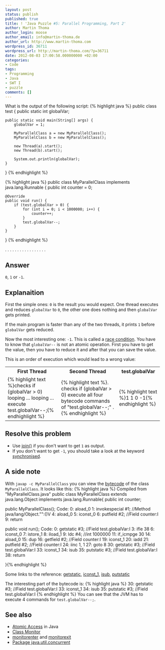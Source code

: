 ```yaml
---
layout: post
status: publish
published: true
title: ! 'Java Puzzle #5: Parallel Programming, Part 2'
author: Martin Thoma
author_login: moose
author_email: info@martin-thoma.de
author_url: http://www.martin-thoma.com
wordpress_id: 36711
wordpress_url: http://martin-thoma.com/?p=36711
date: 2012-08-03 17:00:58.000000000 +02:00
categories:
- Code
tags:
- Programming
- Java
- SWT I
- puzzle
comments: []
---
```

What is the output of the following script:
{% highlight java %}
public class test {
    public static int globalVar;

    public static void main(String[] args) {
        globalVar = 1;

        MyParallelClass a = new MyParallelClass();
        MyParallelClass b = new MyParallelClass();

        new Thread(a).start();
        new Thread(b).start();

        System.out.println(globalVar);
    }
}
{% endhighlight %}

{% highlight java %}
public class MyParallelClass implements java.lang.Runnable {
    public int counter = 0;

    @Override
    public void run() {
        if (test.globalVar > 0) {
            for (int i = 0; i < 1000000; i++) {
                counter++;
            }
            test.globalVar--;
        }
    }
}
{% endhighlight %}

.
.
.
.
.
.
.
.
.
.
.
.
.
.
.
.
.

<h2>Answer</h2>
<code>0</code>, <code>1</code> or <code>-1</code>.

<h2>Explanaition</h2>
First the simple ones:
<code>0</code> is the result you would expect. One thread executes and reduces <code>globalVar</code> to <code>0</code>, the other one does nothing and then <code>globalVar</code> gets printed.

If the main program is faster than any of the two threads, it prints <code>1</code> before <code>globalVar</code> gets reduced.

Now the most interesting one: <code>-1</code>. This is called a <a href="http://en.wikipedia.org/wiki/Race_condition">race condition</a>. You have to know that <code>globalVar--</code> is not an atomic operation. First you have to get the value, then you have to reduce it and after that you can save the value.

This is an order of execution which would lead to a wrong value:
<table>
<tr>
<th>First Thread</th>
<th>Second Thread</th>
<th>test.globalVar</th>
</tr>
<tr>
<td>{% highlight text %}checks if (globalVar > 0)
looping ... 
looping ... 
execute test.globalVar--;{% endhighlight %}</td>
<td>{% highlight text %}.
checks if (globalVar > 0)
execute all four bytecode commands of "test.globalVar--;"
.{% endhighlight %}</td>
<td>{% highlight text %}1
1
0
-1{% endhighlight %}</td>
</tr>
</table>

<h2>Resolve this problem</h2>
<ul>
  <li>Use <a href="http://docs.oracle.com/javase/7/docs/api/java/lang/Thread.html#join()">join()</a> if you don't want to get <code>1</code> as output.</li>
  <li>If you don't want to get <code>-1</code>, you should take a look at the keyword <a href="http://docs.oracle.com/javase/tutorial/essential/concurrency/locksync.html">synchronised</a>.</li>
</ul>

<h2>A side note</h2>
With <code>javap -c MyParallelClass</code> you can view the <a href="http://en.wikipedia.org/wiki/Java_bytecode">bytecode</a> of the class <code>MyParallelClass</code>. It looks like this:
{% highlight java %}
Compiled from "MyParallelClass.java"
public class MyParallelClass extends java.lang.Object 
                        implements java.lang.Runnable{
public int counter;

public MyParallelClass();
  Code:
   0:	aload_0
   1:	invokespecial	#1; //Method java/lang/Object."<init>":()V
   4:	aload_0
   5:	iconst_0
   6:	putfield	#2; //Field counter:I
   9:	return

public void run();
  Code:
   0:	getstatic	#3; //Field test.globalVar:I
   3:	ifle	38
   6:	iconst_0
   7:	istore_1
   8:	iload_1
   9:	ldc	#4; //int 1000000
   11:	if_icmpge	30
   14:	aload_0
   15:	dup
   16:	getfield	#2; //Field counter:I
   19:	iconst_1
   20:	iadd
   21:	putfield	#2; //Field counter:I
   24:	iinc	1, 1
   27:	goto	8
   30:	getstatic	#3; //Field test.globalVar:I
   33:	iconst_1
   34:	isub
   35:	putstatic	#3; //Field test.globalVar:I
   38:	return

}{% endhighlight %}

Some links to the reference: <a href="https://www.vmth.ucdavis.edu/incoming/Jasmin/ref--19.html">getstatic</a>, <a href="https://www.vmth.ucdavis.edu/incoming/Jasmin/ref--21.html">iconst_1</a>, <a href="https://www.vmth.ucdavis.edu/incoming/Jasmin/ref-_isub.html">isub</a>, <a href="https://www.vmth.ucdavis.edu/incoming/Jasmin/ref-putstati.html">putstatic</a>

The interesting part of the bytecode is:
{% highlight java %}   30:	getstatic	#3; //Field test.globalVar:I
   33:	iconst_1
   34:	isub
   35:	putstatic	#3; //Field test.globalVar:I
{% endhighlight %}
You can see that the JVM has to execute 4 commands for <code>test.globalVar--;</code>. 

<h2>See also</h2>
<ul>
  <li><a href="http://docs.oracle.com/javase/tutorial/essential/concurrency/atomic.html">Atomic Access</a> in Java</li>
  <li><a href="http://docs.oracle.com/javase/7/docs/api/javax/management/monitor/Monitor.html">Class Monitor</a></li>
  <li><a href="http://docs.oracle.com/javase/specs/jvms/se7/html/jvms-6.html#jvms-6.5.monitorenter">monitorenter</a> and <a href="http://docs.oracle.com/javase/specs/jvms/se7/html/jvms-6.html#jvms-6.5.monitorexit">monitorexit</a></li>
  <li><a href="http://docs.oracle.com/javase/7/docs/api/java/util/concurrent/package-summary.html">Package java.util.concurrent</a></li>
</ul>
